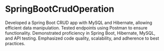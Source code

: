 # SpringBootCrudOperation
Developed a Spring Boot CRUD app with MySQL and Hibernate, allowing efficient data manipulation. Tested endpoints using Postman to ensure functionality. Demonstrated proficiency in Spring Boot, Hibernate, MySQL, and API testing. Emphasized code quality, scalability, and adherence to best practices.

